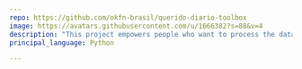 ```yaml
---
repo: https://github.com/okfn-brasil/querido-diario-toolbox
image: https://avatars.githubusercontent.com/u/1666382?s=88&v=4
description: "This project empowers people who want to process the data in the context of Querido Diário to run their own analyses"
principal_language: Python

---
```

